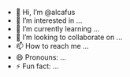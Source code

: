 - 👋 Hi, I’m @alcafus
- 👀 I’m interested in ...
- 🌱 I’m currently learning ...
- 💞️ I’m looking to collaborate on ...
- 📫 How to reach me ...
- 😄 Pronouns: ...
- ⚡ Fun fact: ...

<!---
alcafus/alcafus is a ✨ special ✨ repository because its `README.md` (this file) appears on your GitHub profile.
You can click the Preview link to take a look at your changes.
--->
